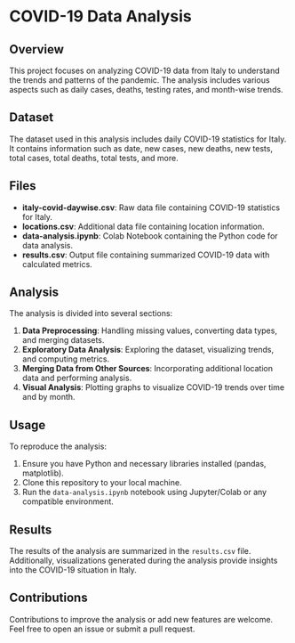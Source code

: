# COVID-19 Data Analysis

## Overview
This project focuses on analyzing COVID-19 data from Italy to understand the trends and patterns of the pandemic. The analysis includes various aspects such as daily cases, deaths, testing rates, and month-wise trends.

## Dataset
The dataset used in this analysis includes daily COVID-19 statistics for Italy. It contains information such as date, new cases, new deaths, new tests, total cases, total deaths, total tests, and more.

## Files
- **italy-covid-daywise.csv**: Raw data file containing COVID-19 statistics for Italy.
- **locations.csv**: Additional data file containing location information.
- **data-analysis.ipynb**: Colab Notebook containing the Python code for data analysis.
- **results.csv**: Output file containing summarized COVID-19 data with calculated metrics.

## Analysis
The analysis is divided into several sections:

1. **Data Preprocessing**: Handling missing values, converting data types, and merging datasets.
2. **Exploratory Data Analysis**: Exploring the dataset, visualizing trends, and computing metrics.
3. **Merging Data from Other Sources**: Incorporating additional location data and performing analysis.
4. **Visual Analysis**: Plotting graphs to visualize COVID-19 trends over time and by month.

## Usage
To reproduce the analysis:
1. Ensure you have Python and necessary libraries installed (pandas, matplotlib).
2. Clone this repository to your local machine.
3. Run the `data-analysis.ipynb` notebook using Jupyter/Colab or any compatible environment.

## Results
The results of the analysis are summarized in the `results.csv` file. Additionally, visualizations generated during the analysis provide insights into the COVID-19 situation in Italy.

## Contributions
Contributions to improve the analysis or add new features are welcome. Feel free to open an issue or submit a pull request.

